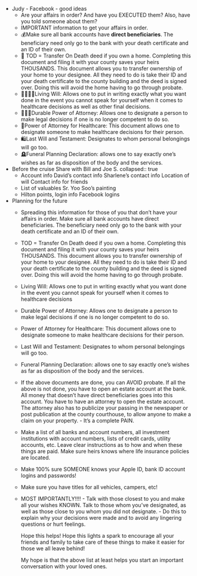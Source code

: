 - Judy - Facebook - good ideas
	- Are your affairs in order?  And have you EXECUTED them?  Also, have you told someone about them?
	- IMPORTANT information to get your affairs in order.
	- 💰Make sure all bank accounts have **direct beneficiaries**. The beneficiary need only go to the bank with your death certificate and an ID of their own.
	- 🏡 TOD = Transfer On Death deed if you own a home. Completing this document and filing it with your county saves your heirs THOUSANDS. This document allows you to transfer ownership of your home to your designee. All they need to do is take their ID and your death certificate to the county building and the deed is signed over. Doing this will avoid the home having to go through probate.
	- 👨‍👩‍👧‍👦Living Will:  Allows one to put in writing exactly what you want done in the event you cannot speak for yourself when it comes to healthcare decisions as well as other final decisions.
	- 👩🏽‍⚖️Durable Power of Attorney: Allows one to designate a person to make legal decisions if one is no longer competent to do so.
	- 🏥Power of Attorney for Healthcare:  This document allows one to designate someone to make healthcare decisions for their person.
	- 🛍Last Will and Testament:  Designates to whom personal belongings will go too.
	- 🪦Funeral Planning Declaration:  allows one to say exactly one’s wishes as far as disposition of the body and the services.
- Before the cruise Share with Bill and Joe S.
  collapsed:: true
	- Account info
	  David’s contact info 
	  Sharlene’s contact info 
	  Location of will
	  Contact info for friends
	- List of valuables 
	  Sr. Yoo Soo’s painting
	- Hilton points, login info
	  Facebook logins
- Planning for the future
	- Spreading this information for those of you that don’t have your affairs in order. Make sure all bank accounts have direct beneficiaries. The beneficiary need only go to the bank with your death certificate and an ID of their own.
	- TOD = Transfer On Death deed if you own a home. Completing this document and filing it with your county saves your heirs THOUSANDS. This document allows you to transfer ownership of your home to your designee. All they need to do is take their ID and your death certificate to the county building and the deed is signed over. Doing this will avoid the home having to go through probate.
	- Living Will:  Allows one to put in writing exactly what you want done in the event you cannot speak for yourself when it comes to healthcare decisions
	- Durable Power of Attorney: Allows one to designate a person to make legal decisions if one is no longer competent to do so.
	- Power of Attorney for Healthcare:  This document allows one to designate someone to make healthcare decisions for their person.
	- Last Will and Testament:  Designates to whom personal belongings will go too.
	- Funeral Planning Declaration:  allows one to say exactly one’s wishes as far as disposition of the body and the services.
	- If the above documents are done, you can AVOID probate. If all the above is not done, you have to open an estate account at the bank. All money that doesn’t have direct beneficiaries goes into this account. You have to have an attorney to open the estate account. The attorney also has to publicize your passing in the newspaper or post publication at the county courthouse, to allow anyone to make a claim on your property. - It’s a complete PAIN.
	- Make a list of all banks and account numbers, all investment institutions with account numbers, lists of credit cards, utility accounts, etc. Leave clear instructions as to how and when these things are paid. Make sure heirs knows where life insurance policies are located.
	- Make 100% sure SOMEONE knows your Apple ID, bank ID account logins and passwords!
	- Make sure you have titles for all vehicles, campers, etc!
	- MOST IMPORTANTLY!!!! - Talk with those closest to you and make all your wishes KNOWN. Talk to those whom you’ve designated, as well as those close to you whom you did not designate. - Do this to explain why your decisions were made and to avoid any lingering questions or hurt feelings. 
	  
	  Hope this helps! Hope this lights a spark to encourage all your friends and family to take care of these things to make it easier for those we all leave behind!
	  
	  My hope is that the above list at least helps you start an important conversation with your loved ones.